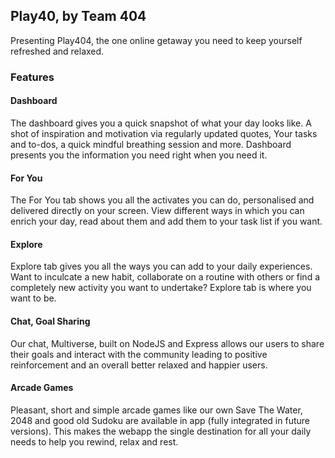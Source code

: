## Play40, by Team 404
  
  Presenting Play404, the one online getaway you need to keep yourself refreshed and relaxed.
  
  ### Features
  
  #### Dashboard
  The dashboard gives you a quick snapshot of what your day looks like. A shot of inspiration and motivation via regularly updated quotes, Your tasks and to-dos, a quick mindful breathing session and more. Dashboard presents you the information you need right when you need it.
  
  #### For You
  The For You tab shows you all the activates you can do, personalised and delivered directly on your screen. View different ways in which you can enrich your day, read about them and add them to your task list if you want.
  
  #### Explore
  Explore tab gives you all the ways you can add to your daily experiences. Want to inculcate a new habit, collaborate on a routine with others or find a completely new activity you want to undertake? Explore tab is where you want to be.
  
  #### Chat, Goal Sharing 
  Our chat, Multiverse, built on NodeJS and Express allows our users to share their goals and interact with the community leading to positive reinforcement and an overall better relaxed and happier users.
  
  #### Arcade Games
  Pleasant, short and simple arcade games like our own Save The Water, 2048 and good old Sudoku are available in app (fully integrated in future versions). This makes the webapp the single destination for all your daily needs to help you rewind, relax and rest.
  
  
